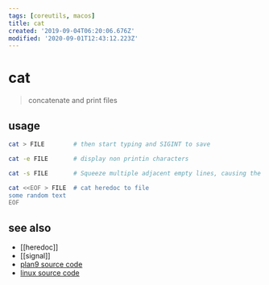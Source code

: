 ```yaml
---
tags: [coreutils, macos]
title: cat
created: '2019-09-04T06:20:06.676Z'
modified: '2020-09-01T12:43:12.223Z'
---
```


# cat

> concatenate and print files

## usage
```sh
cat > FILE        # then start typing and SIGINT to save

cat -e FILE       # display non printin characters

cat -s FILE       # Squeeze multiple adjacent empty lines, causing the output to be single spaced

cat <<EOF > FILE  # cat heredoc to file
some random text
EOF

```

## see also
- [[heredoc]]
- [[signal]]
- [plan9 source code](https://9p.io/sources/plan9/sys/src/cmd/cat.c)
- [linux source code](https://git.savannah.gnu.org/cgit/coreutils.git/plain/src/cat.c)
